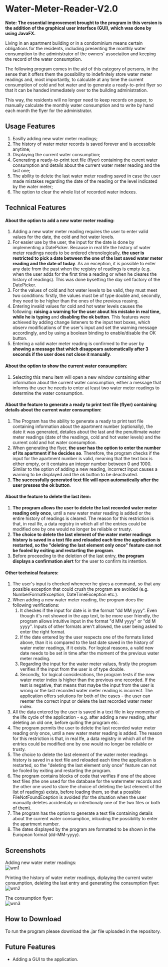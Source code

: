 # Water-Meter-Reader-V2.0

**Note: The essential improvement brought to the program in this version is the addition of the graphical user interface (GUI), which was done by using JavaFX.**

Living in an apartment building or in a condominium means certain obligations for the residents, including presenting the monthly water consumption to the administrator of the owners' association and keeping the record of the water consumption.

The following program comes in the aid of this category of persons, in the sense that it offers them the possibility to indefinitely store water meter readings and, most importantly, to calculate at any time the current consumption of cold and hot water and to generate a ready-to-print flyer so that it can be handed immediately over to the building administration.

This way, the residents will no longer need to keep records on paper, to manually calculate the monthly water consumption and to write by hand each month the flyer for the administrator.

## Usage Features
1. Easilly adding new water meter readings;
2. The history of water meter records is saved forever and is accessible anytime;
3. Displaying the current water consumption;
4. Generating a ready-to-print text file (flyer) containing the curent water consumption and details about the current water meter reading and the last one;
5. The ability to delete the last water meter reading saved in case the user made mistakes regarding the date of the reading or the level indicated by the water meter;
6. The option to clear the whole list of recorded water indexes.

## Technical Features

#### About the option to add a new water meter reading:
1. Adding a new water meter reading requires the user to enter valid values for the date, the cold and hot water levels.
2. For easier use by the user, the input for the date is done by implementing a DatePicker. Because in real life the history of water meter readings needs to be ordered chronologically, **the user is restricted to pick a date between the one of the last saved water meter reading and the date of today**. As an exception, it is possible to enter any date from the past when the registry of readings is empty (e.g. when the user adds for the first time a reading or when he cleares the history of readings). This was done bysetting the day cell factory of the DatePicker.
3. For the values of cold and hot water levels to be valid, they must meet two conditions: firstly, the values must be of type double and, secondly, they need to be higher than the ones of the previous reasing.
4. Entering invalid values for cold and hot water levels causes the following: **raising a warning for the user about his mistake in real time, while he is typing** and **disabling the ok button**. This features were achieved by adding change listeners to the input text boxes, which observ modifications of the user's input and set the warning message accordingly, and by using a boolean binding to enable/disable the OK button.
5. Entering a valid water meter reading is confirmed to the user by **showing a message that which disappears automatically after 3 seconds if the user does not close it manually**.

#### About the option to show the current water consumption:
1. Selecting this menu item will open a new window containing either information about the current water consumption, either a message that informs the user he needs to enter at least two water meter readings to determine the water consumption.

#### About the feature to generate a ready to print text file (flyer) containing details about the current water consumption:
1. The Program has the ability to generate a ready to print text file containing information about the apartment number (optionally), the date it was generated, detailes about the last and the penultimate water meter readings (date of the readings, cold and hot water levels) and the current cold and hot water consumption.
2. When generating the flyer, **the user has the option to enter the number of its apartment if he decides so**. Therefore, the program checks if the input for the apartment number is valid, meaning that the text box is either empty, or it contains an integer number between 0 and 1000. Similar to the option of adding a new reading, incorrect input causes a warning to be displayed and the ok button to be deactivated.
3. **The successfully generated text file will open automatically after the user presses the ok button**.

#### About the feature to delete the last item:
1. **The program allows the user to delete the last recorded water meter reading only once**, until a new water meter reading is added or the entire history of readings is cleared. The reason for this restriction is that, in real lfe, a data registry in which all of the entries could be modified one by one would no longer be reliable or trusty.
2. **The choice to delete the last element of the water meter readings history is saved in a text file and reloaded each time the application is restarted, so the "deleting the last element only once" feature can not be fooled by exiting and restarting the program**.
3. Before proceeding to the deletion of the last entry, **the program displays a confirmation alert** for the user to confirm its intention.

#### Other technical features:


1. The user's input is checked whenever he gives a command, so that any possible exception that could crush the program are avoided (e.g. NumberFormatException, DateTimeException etc.).
2. When adding a new water meter reading, the program does the following verifications:
    1) It checkes if the input for date is in the format "dd MM yyyy". Even though it's not showed in the app text, to be more user friendly, the program allows intuitive input in the format "d MM yyyy" or "dd M yyyy". Inputs of other formats aren't allowed, the user being asked to enter the right format.
    2) If the date entered by the user respects one of the formats listed above, than it is compared to the last date saved in the history of water meter readings, if it exists. For logical reasons, a valid new date needs to be set in time after the moment of the previous water meter reading.
    3) Regarding the input for the water meter values, firstly the program verifies if the input from the user is of type double.
    4) Secondly, for logical considerations, the program tests if the new water meter index is higher than the previous one recorded. If the test is negative, that means that maybe the input from the user is wrong or the last recorded water meter reading is incorrect. The application offers solutions for both of the cases - the user can reenter the correct input or delete the last recorded water meter index.
3. All the data entered by the user is saved in a text file in key moments of the life cycle of the application - e.g. after adding a new reading, after deleting an old one, before quiting the program etc.
4. The program permits the user to delete the last recorded water meter reading only once, until a new water meter reading is added. The reason for this restriction is that, in real lfe, a data registry in which all of the entries could be modified one by one would no longer be reliable or trusty.
5. The choice to delete the last element of the water meter readings history is saved in a text file and reloaded each time the application is restarted, so the "deleting the last element only once" feature can not be fooled by exiting and restarting the program.
6. The program contains blocks of code that verifies if one of the above text files (the one used for the database for the watermeter records and the other one used to store the choice of deleting the last element of the list of readings) exists, before loading them, so that a possible FileNotFoundEception is avoided (for the situation when the user   manually deletes accidentaly or intentionaly one of the two files or both of them).
7. The program has the option to generate a text file containing details about the current water consumption, inlcuding the possibility to enter the apartment number.
8. The dates displayed by the program are formatted to be shown in the European format (dd-MM-yyyy).

## Screenshots
Adding new water meter readings:\
![wm1](https://user-images.githubusercontent.com/90447306/135104862-81f0d966-1433-4ec1-b6fc-65d9b437446d.jpg)

Printing the history of water meter readings, diplaying the current water consumption, deleting the last entry and generating the consumption flyer:\
![wm2](https://user-images.githubusercontent.com/90447306/135104865-23462b3e-0d16-4317-95d1-26ad232c3e22.jpg)

The consumption flyer:\
![wm3](https://user-images.githubusercontent.com/90447306/135104869-29e92f2a-ab30-4f82-bfa1-75d95b785b7f.jpg)

## How to Download
To run the program please download the .jar file uploaded in the repository.

## Future Features
- Adding a GUI to the application.



